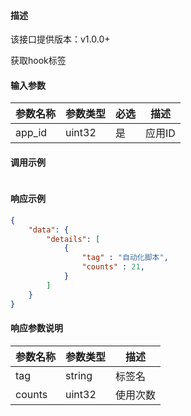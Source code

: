 #### 描述

该接口提供版本：v1.0.0+

获取hook标签

#### 输入参数

| 参数名称 | 参数类型 | 必选 | 描述   |
| -------- | -------- | ---- | ------ |
| app_id   | uint32   | 是   | 应用ID |

#### 调用示例

```json

```

#### 响应示例

```json
{
    "data": {
        "details": [
            {
                "tag" : "自动化脚本",
                "counts" : 21,
            }
        ]
    }
}
```

#### 响应参数说明

| 参数名称 | 参数类型 | 描述     |
| -------- | -------- | -------- |
| tag      | string   | 标签名   |
| counts   | uint32   | 使用次数 |

